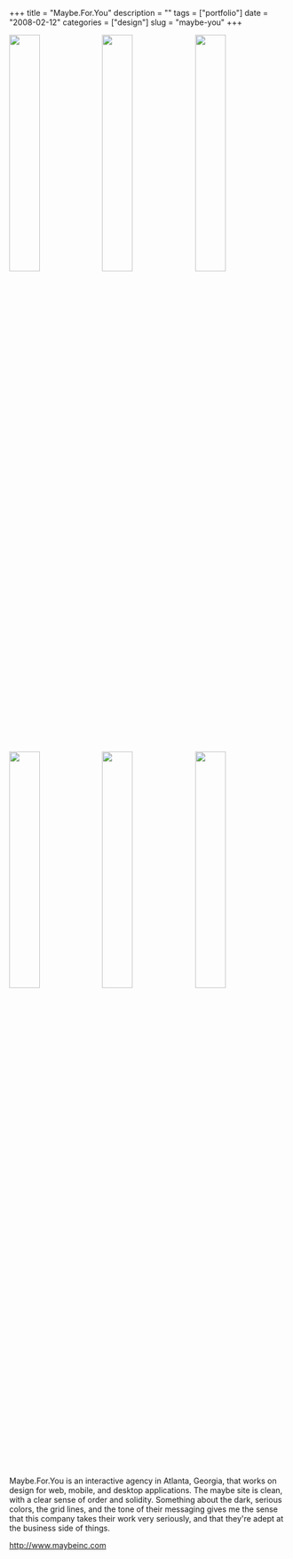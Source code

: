 +++
title = "Maybe.For.You"
description = ""
tags = ["portfolio"]
date = "2008-02-12"
categories = ["design"]
slug = "maybe-you"
+++


<div id="screens-thumbs" class="clearfix mt1-5">
<a href="/media/design/maybeinc-1.jpg" class="group" rel="group"><img src="/media/design/maybeinc-1.png" alt="" class="thumb" style="width: 33%; max-width: 33%;padding: 0 1px 1px 0" /></a><a href="/media/design/maybeinc-2.jpg" class="group" rel="group"><img src="/media/design/maybeinc-2.png" alt="" class="thumb" style="width: 33%; max-width: 33%;padding: 0 1px 1px 0" /></a><a href="/media/design/maybeinc-3.jpg" class="group" rel="group"><img src="/media/design/maybeinc-3.png" alt="" class="thumb" style="width: 33%; max-width: 33%;padding: 0 1px 1px 0" /></a><a href="/media/design/maybeinc-4.jpg" class="group" rel="group"><img src="/media/design/maybeinc-4.png" alt="" class="thumb" style="width: 33%; max-width: 33%;padding: 0 1px 1px 0" /></a><a href="/media/design/maybeinc-5.jpg" class="group" rel="group"><img src="/media/design/maybeinc-5.png" alt="" class="thumb" style="width: 33%; max-width: 33%;padding: 0 1px 1px 0" /></a><a href="/media/design/maybeinc-6.jpg" class="group" rel="group"><img src="/media/design/maybeinc-6.png" alt="" class="thumb" style="width: 33%; max-width: 33%;padding: 0 1px 1px 0" /></a>
</div>   
<p>Maybe.For.You is an interactive agency in Atlanta, Georgia, that works on design for web, mobile, and desktop applications. The maybe site is clean, with a clear sense of order and solidity. Something about the dark, serious colors, the grid lines, and the tone of their messaging gives me the sense that this company takes their work very seriously, and that they're adept at the business side of things.</p>
<p><a href="http://www.maybeinc.com/">http://www.maybeinc.com</a></p>  
